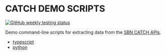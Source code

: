 # CATCH DEMO SCRIPTS

[![GitHub weekly testing status](https://github.com/Small-Bodies-Node/catch-demo-scripts/actions/workflows/ci_cron_weekly.yml/badge.svg)](https://github.com/Small-Bodies-Node/catch-demo-scripts/actions/workflows/ci_cron_weekly.yml)

Demo command-line scripts for extracting data from the [SBN CATCH APIs](https://catch.astro.umd.edu/api/docs).

- [typescript](typescript/README.md)
- [python](python/README.md)
